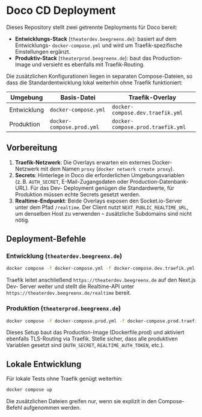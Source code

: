 # Doco CD Deployment

Dieses Repository stellt zwei getrennte Deployments für Doco bereit:

- **Entwicklungs-Stack** (`theaterdev.beegreenx.de`): basiert auf dem Entwicklungs-
  `docker-compose.yml` und wird um Traefik-spezifische Einstellungen ergänzt.
- **Produktiv-Stack** (`theaterprod.beegreenx.de`): baut das Production-Image und
  versieht es ebenfalls mit Traefik-Routing.

Die zusätzlichen Konfigurationen liegen in separaten Compose-Dateien, so dass die
Standardentwicklung lokal weiterhin ohne Traefik funktioniert:

| Umgebung | Basis-Datei | Traefik-Overlay |
| --- | --- | --- |
| Entwicklung | `docker-compose.yml` | `docker-compose.dev.traefik.yml` |
| Produktion | `docker-compose.prod.yml` | `docker-compose.prod.traefik.yml` |

## Vorbereitung

1. **Traefik-Netzwerk**: Die Overlays erwarten ein externes Docker-Netzwerk mit dem
   Namen `proxy` (`docker network create proxy`).
2. **Secrets**: Hinterlege in Doco die erforderlichen Umgebungsvariablen (z. B.
   `AUTH_SECRET`, E-Mail-Zugangsdaten oder Production-Datenbank-URL). Für das Dev-
   Deployment genügen die Standardwerte, für Produktion müssen echte Secrets
   gesetzt werden.
3. **Realtime-Endpunkt**: Beide Overlays exposen den Socket.io-Server unter dem
   Pfad `/realtime`. Der Client nutzt `NEXT_PUBLIC_REALTIME_URL`, um denselben
   Host zu verwenden – zusätzliche Subdomains sind nicht nötig.

## Deployment-Befehle

### Entwicklung (`theaterdev.beegreenx.de`)

```bash
docker compose -f docker-compose.yml -f docker-compose.dev.traefik.yml up -d
```

Traefik leitet anschließend `https://theaterdev.beegreenx.de` auf den Next.js Dev-
Server weiter und stellt die Realtime-API unter `https://theaterdev.beegreenx.de/realtime`
bereit.

### Produktion (`theaterprod.beegreenx.de`)

```bash
docker compose -f docker-compose.prod.yml -f docker-compose.prod.traefik.yml up -d
```

Dieses Setup baut das Production-Image (Dockerfile.prod) und aktiviert ebenfalls
TLS-Routing via Traefik. Stelle sicher, dass alle produktiven Variablen gesetzt
sind (`AUTH_SECRET`, `REALTIME_AUTH_TOKEN`, etc.).

## Lokale Entwicklung

Für lokale Tests ohne Traefik genügt weiterhin:

```bash
docker compose up
```

Die zusätzlichen Dateien greifen nur, wenn sie explizit in den Compose-Befehl
aufgenommen werden.
